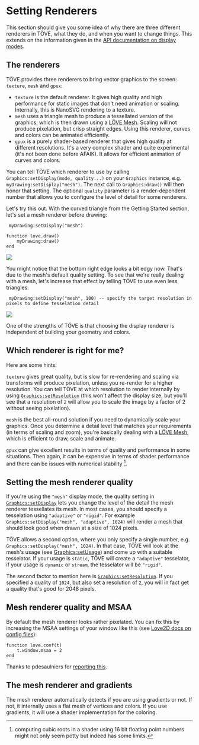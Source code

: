 # Setting Renderers
This section should give you some idea of why there are three different renderers in TÖVE, what they do, and when you want to change things. This extends on the information given in the <a href="https://poke1024.github.io/tove2d-api/modules/display.html">API documentation on display modes</a>.

##  The renderers
TÖVE provides three renderers to bring vector graphics to the screen: `texture`, `mesh` and `gpux`:

* `texture` is the default renderer. It gives high quality and high performance for static images that don't need animation or scaling. Internally, this is NanoSVG rendering to a texture.
*  `mesh` uses a triangle mesh to produce a tessellated version of the graphics, which is then drawn using a <a href="https://love2d.org/wiki/Mesh">LÖVE Mesh</a>. Scaling will not produce pixelation, but crisp straight edges. Using this renderer,  curves and colors can be animated efficiently.
* `gpux` is a purely shader-based renderer that gives high quality at different resolutions. It's a very complex shader and quite experimental (it's not been done before AFAIK). It allows for efficient animation of curves and colors.

You can tell TÖVE which renderer to use by calling `Graphics:setDisplay(mode, quality...)` on your `Graphics` instance, e.g. `myDrawing:setDisplay("mesh")`. The next call to `Graphics:draw()` will then honor that setting. The optional `quality` parameter is a render-dependent number that allows you to configure the level of detail for some renderers.

Let's try this out. With the curved triangle from the Getting Started section, let's set a mesh renderer before drawing:

```
 myDrawing:setDisplay("mesh")

function love.draw()
	myDrawing:draw()
end
```

![](images/tutorial/triangle-mesh-fine.jpg)

You might notice that the bottom right edge looks a bit edgy now. That's due to the mesh's default quality setting. To see that we're really dealing with a mesh, let's increase that effect by telling TÖVE to use even less triangles:

```
 myDrawing:setDisplay("mesh", 100) -- specify the target resolution in pixels to define tesselation detail
```

![](images/tutorial/mesh-low.jpg)

One of the strengths of TÖVE is that choosing the display renderer is independent of building your geometry and colors.

##  Which renderer is right for me?
Here are some hints:

`texture` gives great quality, but is slow for re-rendering and scaling via transforms will produce pixelation, unless you re-render for a higher resolution. You can tell TÖVE at which resolution to render internally by using <a href="https://poke1024.github.io/tove2d-api/classes/Graphics.html#Graphics:setResolution">`Graphics:setResolution`</a> (this won't affect the display size, but you'll see that a resolution of `2` will allow you to scale the image by a factor of 2 without seeing pixelation).

`mesh` is the best all-round solution if you need to dynamically scale your graphics. Once you determine a detail level that matches your requirements (in terms of scaling and zoom), you're basically dealing with a <a href="https://love2d.org/wiki/Mesh">LÖVE Mesh</a>, which is efficient to draw, scale and animate.

`gpux` can give excellent results in terms of quality and performance in some situations. Then again, it can be  expensive in terms of shader performance and there can be issues with numerical stability [^1].

## Setting the mesh renderer quality
If you're using the `"mesh"` display mode, the quality setting in <a href="https://poke1024.github.io/tove2d-api/classes/Graphics.html#Graphics:setDisplay">`Graphics:setDisplay`</a> lets you change the level of the detail the mesh renderer tessellates its mesh. In most cases, you should specify a tesselation using `"adaptive"` or `"rigid"`. For example `Graphics:setDisplay("mesh", "adaptive", 1024)` will render a mesh that should look good
when drawn at a size of 1024 pixels.

TÖVE allows a second option, where you only specify a single number, e.g. `Graphics:setDisplay("mesh", 1024)`. In that case, TÖVE will look at the mesh's usage (see <a href="https://poke1024.github.io/tove2d-api/classes/Graphics.html#Graphics:setUsage">Graphics:setUsage</a>) and come up with a suitable tesselator. If your usage is `static`, TÖVE will create a `"adaptive"` tesselator, if your usage is `dynamic` or `stream`, the tesselator will be `"rigid"`.

The second factor to mention here is <a href="https://poke1024.github.io/tove2d-api/classes/Graphics.html#Graphics:setResolution">`Graphics:setResolution`</a>. If you specified a quality of `1024`, but also set a resolution of `2`, you will in fact get a quality that's good for 2048 pixels.

## Mesh renderer quality and MSAA

By default the mesh renderer looks rather pixelated. You can fix this by increasing the MSAA settings of your window like this (see <a href="https://love2d.org/wiki/Config_Files">Love2D docs on config files</a>):

```
function love.conf(t)
	t.window.msaa = 2
end
```

Thanks to pdesaulniers for <a href="https://github.com/poke1024/tove2d/issues/31">reporting this</a>.


## The mesh renderer and gradients
The mesh renderer automatically detects if you are using gradients or not. If not, it internally uses a flat mesh of vertices and colors. If you use gradients, it will use a shader implementation for the coloring.

[^1]: computing cubic roots in a shader using 16 bit floating point numbers might not only seem potty but indeed has some limits.
